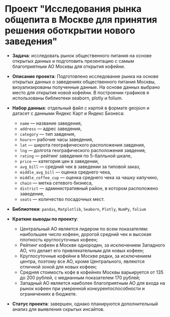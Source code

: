 # Проект "Исследования рынка общепита в Москве для принятия решения оботкрытии нового заведения"
- **Задача**: исследовать рынок общественного питания на основе открытых данных и подготовить презентацию с самым благоприятным АО Москвы для открытия кофейни.  

- **Описание проекта**: Подготовлено исследование рынка на основе открытых данных о заведениях общественного питания Москвы, визуализированы полученные данные. На основе данных выбрано место для открытия новой кофейни. В построении графиков я использованы библиотеки seaborn, plotly и folium.

- **Набор данных**: отдельный файл с картой в формате geojson и датасет с данными Яндекс Карт и Яндекс Бизнеса:
    - `name` — название заведения,
    - `address` — адрес заведения,
    - `category` — тип завдения,
    - `hours`— рабочие часы заведения,
    - `lat` — широта географического расположения завдения,
    - `lng` — долгота географического расположения завдения,
    - `rating` — рейтинг заведения по 5-балльной шкале,
    - `price` — категория цен в заведении,
    - `avg_bill` — средний чек в заведении за типовой заказ,
    - `middle_avg_bill` — оценка среднего чека,
    - `middle_coffee_cup` — оценка среднего чека за чашку капучино,
    - `chain` — метка сетевого бизнеса,
    - `district` — административный район, в котором расположено заведение,
    - `seats` — количество посадочных мест.

- **Библиотеки**: `pandas`, `Matplotlib`, `Seaborn`, `Plotly`, `NumPy`, `folium`

- **Краткие выводы по проекту**:
    - Центральный АО является лидером по всем показателям: наибольшее число кофеен, дорогой средний чек и высокая плотность круглосуточных кофеен;
    - Рейтинг кофеен в Москве однороден, за исключением Западного АО, что делает его привлекательным для новых кофеен;
    - Круглосуточные кофейни в Москве редки, за исключением центра, поэтому все АО, кроме Центрального, являются отличной зоной для новых кофеен;
    - Средняя стоимость кофе в кофейнях Москвы варьируется от 135 до 200 рублей, с медианным показателем 170 рублей;
    - Западный АО является наиболее благоприятным АО для входа на рынок кофеен при умеренной конкурентоспособности и ограничениях в бюджете.

- **Статус проекта**: завершен, однако планируются дополнительный анализ для выявления скрытых инсайтов.

